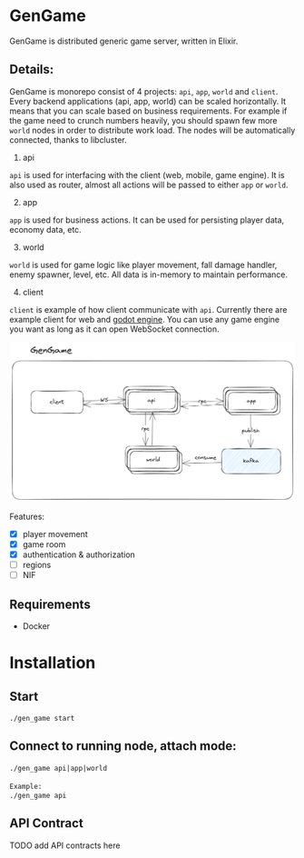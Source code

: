 # GenGame

GenGame is distributed generic game server, written in Elixir.

## Details:

GenGame is monorepo consist of 4 projects: `api`, `app`, `world` and `client`. Every backend applications (api, app, world) can be scaled horizontally. It means that you can scale based on business requirements. For example if the game need to crunch numbers heavily, you should spawn few more `world` nodes in order to distribute work load. The nodes will be automatically connected, thanks to libcluster.

1. api

`api` is used for interfacing with the client (web, mobile, game engine). It is also used as router, almost all actions will be passed to either `app` or `world`.

2. app

`app` is used for business actions. It can be used for persisting player data, economy data, etc.

3. world

`world` is used for game logic like player movement, fall damage handler, enemy spawner, level, etc. All data is in-memory to maintain performance.

4. client

`client` is example of how client communicate with `api`. Currently there are example client for web and [godot engine](https://godotengine.org). You can use any game engine you want as long as it can open WebSocket connection.

![Alt text](docs/big_pict.png?raw=true "Big pict")

Features:

- [x] player movement
- [x] game room
- [x] authentication & authorization
- [ ] regions
- [ ] NIF

## Requirements

- Docker

# Installation

## Start

```
./gen_game start
```

## Connect to running node, attach mode:

```
./gen_game api|app|world

Example:
./gen_game api
```

## API Contract

TODO add API contracts here
